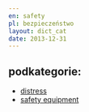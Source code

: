 ```yaml
---
en: safety
pl: bezpieczeństwo
layout: dict_cat
date: 2013-12-31
---
```


podkategorie:
-------------
* [distress](/dict/d/distress.html)
* [safety equipment](/dict/s/safety-equipment.html)



